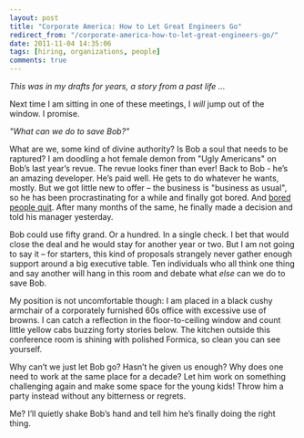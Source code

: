 ```yaml
---
layout: post
title: "Corporate America: How to Let Great Engineers Go"
redirect_from: "/corporate-america-how-to-let-great-engineers-go/"
date: 2011-11-04 14:35:06
tags: [hiring, organizations, people]
comments: true
---
```

_This was in my drafts for years, a story from a past life ..._

Next time I am sitting in one of these meetings, I _will_ jump out of the window. I promise.

_"What can we do to save Bob?"_

What are we, some kind of divine authority? Is Bob a soul that needs to be raptured? I am doodling a hot female demon from "Ugly Americans" on Bob’s last year’s revue. The revue looks finer than ever! Back to Bob - he’s an amazing developer. He’s paid well. He gets to do whatever he wants, mostly. But we got little new to offer – the business is "business as usual", so he has been procrastinating for a while and finally got bored. And [bored people quit](http://www.randsinrepose.com/archives/2011/07/12/bored_people_quit.html). After many months of the same, he finally made a decision and told his manager yesterday.

Bob could use fifty grand. Or a hundred. In a single check. I bet that would close the deal and he would stay for another year or two. But I am not going to say it – for starters, this kind of proposals strangely never gather enough support around a big executive table. Ten individuals who all think one thing and say another will hang in this room and debate what _else_ can we do to save Bob.

My position is not uncomfortable though: I am placed in a black cushy armchair of a corporately furnished 60s office with excessive use of browns. I can catch a reflection in the floor-to-ceiling window and count little yellow cabs buzzing forty stories below. The kitchen outside this conference room is shining with polished Formica, so clean you can see yourself.

Why can’t we just let Bob go? Hasn’t he given us enough? Why does one need to work at the same place for a decade? Let him work on something challenging again and make some space for the young kids! Throw him a party instead without any bitterness or regrets.

Me? I’ll quietly shake Bob’s hand and tell him he’s finally doing the right thing.
